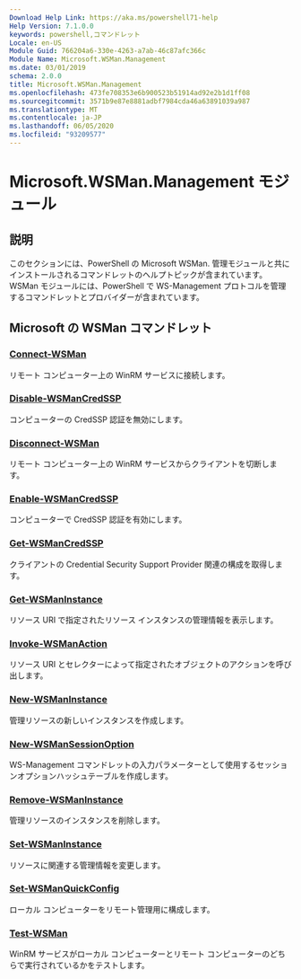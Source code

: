 ```yaml
---
Download Help Link: https://aka.ms/powershell71-help
Help Version: 7.1.0.0
keywords: powershell,コマンドレット
Locale: en-US
Module Guid: 766204a6-330e-4263-a7ab-46c87afc366c
Module Name: Microsoft.WSMan.Management
ms.date: 03/01/2019
schema: 2.0.0
title: Microsoft.WSMan.Management
ms.openlocfilehash: 473fe708353e6b900523b51914ad92e2b1d1ff08
ms.sourcegitcommit: 3571b9e87e8881adbf7984cda46a63891039a987
ms.translationtype: MT
ms.contentlocale: ja-JP
ms.lasthandoff: 06/05/2020
ms.locfileid: "93209577"
---
```

# Microsoft.WSMan.Management モジュール

## 説明

このセクションには、PowerShell の Microsoft WSMan. 管理モジュールと共にインストールされるコマンドレットのヘルプトピックが含まれています。 WSMan モジュールには、PowerShell で WS-Management プロトコルを管理するコマンドレットとプロバイダーが含まれています。

## Microsoft の WSMan コマンドレット

### [Connect-WSMan](Connect-WSMan.md)
リモート コンピューター上の WinRM サービスに接続します。

### [Disable-WSManCredSSP](Disable-WSManCredSSP.md)
コンピューターの CredSSP 認証を無効にします。

### [Disconnect-WSMan](Disconnect-WSMan.md)
リモート コンピューター上の WinRM サービスからクライアントを切断します。

### [Enable-WSManCredSSP](Enable-WSManCredSSP.md)
コンピューターで CredSSP 認証を有効にします。

### [Get-WSManCredSSP](Get-WSManCredSSP.md)
クライアントの Credential Security Support Provider 関連の構成を取得します。

### [Get-WSManInstance](Get-WSManInstance.md)
リソース URI で指定されたリソース インスタンスの管理情報を表示します。

### [Invoke-WSManAction](Invoke-WSManAction.md)
リソース URI とセレクターによって指定されたオブジェクトのアクションを呼び出します。

### [New-WSManInstance](New-WSManInstance.md)
管理リソースの新しいインスタンスを作成します。

### [New-WSManSessionOption](New-WSManSessionOption.md)
WS-Management コマンドレットの入力パラメーターとして使用するセッションオプションハッシュテーブルを作成します。

### [Remove-WSManInstance](Remove-WSManInstance.md)
管理リソースのインスタンスを削除します。

### [Set-WSManInstance](Set-WSManInstance.md)
リソースに関連する管理情報を変更します。

### [Set-WSManQuickConfig](Set-WSManQuickConfig.md)
ローカル コンピューターをリモート管理用に構成します。

### [Test-WSMan](Test-WSMan.md)
WinRM サービスがローカル コンピューターとリモート コンピューターのどちらで実行されているかをテストします。


